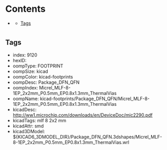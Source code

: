 



Contents
========

* [](#)
	* [Tags](#tags)

# 

## Tags

- index: 9120
- hexID: 
- oompType: FOOTPRINT
- oompSize: kicad
- oompColor: kicad-footprints
- oompDesc: Package_DFN_QFN
- oompIndex: Micrel_MLF-8-1EP_2x2mm_P0.5mm_EP0.8x1.3mm_ThermalVias
- oompName: kicad-footprints/Package_DFN_QFN/Micrel_MLF-8-1EP_2x2mm_P0.5mm_EP0.8x1.3mm_ThermalVias
- kicadDesc: http://ww1.microchip.com/downloads/en/DeviceDoc/mic2290.pdf
- kicadTags: mlf 8 2x2 mm
- kicadAttr: smd
- kicad3DModel: ${KICAD6_3DMODEL_DIR}/Package_DFN_QFN.3dshapes/Micrel_MLF-8-1EP_2x2mm_P0.5mm_EP0.8x1.3mm_ThermalVias.wrl
